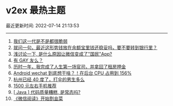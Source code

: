 # v2ex 最热主题

最近更新时间: 2022-07-14 21:13:53

--- 
1. [我们这一代是不是都很脆弱](https://www.v2ex.com/t/866031) 
2. [就问一句，最近这形势钱放在余额宝里钱还稳妥吗，要不要转到银行里？](https://www.v2ex.com/t/866033) 
3. [浅讨论一下, 是什么原因让微信变成了"国民"App?](https://www.v2ex.com/t/866038) 
4. [有 GAY 友么？](https://www.v2ex.com/t/866034) 
5. [历时一年，我完成了人生第一场官司，并拿回了租房押金](https://www.v2ex.com/t/866067) 
6. [Android wechat 到底想干啥？！在后台 CPU 占用到 156%](https://www.v2ex.com/t/866015) 
7. [杭州已经 40 度了，打伞的男生多么](https://www.v2ex.com/t/866138) 
8. [1500 元左右手机推荐](https://www.v2ex.com/t/866026) 
9. [[ Java ] 代码质量糟糕, 是常态吗?](https://www.v2ex.com/t/866060) 
10. [《微信阅读》开始割韭菜](https://www.v2ex.com/t/866154) 
